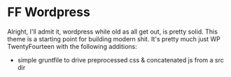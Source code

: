 # FF Wordpress

Alright, I'll admit it, wordpress while old as all get out, is pretty solid. This theme is a starting point for building modern shit. It's pretty much just WP TwentyFourteen with the following additions:

* simple gruntfile to drive preprocessed css & concatenated js from a src dir